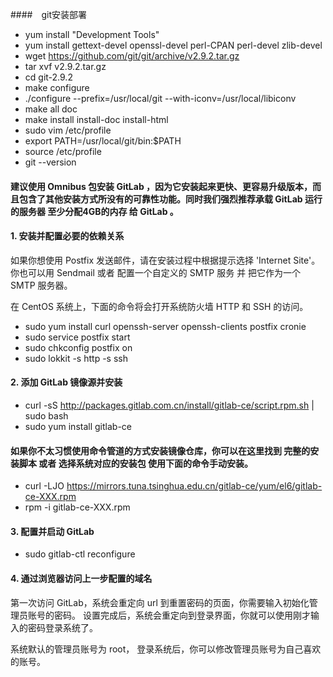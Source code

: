 ####　git安装部署
- yum install "Development Tools"
- yum install gettext-devel openssl-devel perl-CPAN perl-devel zlib-devel
- wget https://github.com/git/git/archive/v2.9.2.tar.gz
- tar xvf v2.9.2.tar.gz
- cd git-2.9.2
- make configure
- ./configure --prefix=/usr/local/git --with-iconv=/usr/local/libiconv
- make all doc
- make install install-doc install-html
- sudo vim /etc/profile
- export PATH=/usr/local/git/bin:$PATH
- source /etc/profile
- git --version

#### 建议使用 Omnibus 包安装 GitLab ，因为它安装起来更快、更容易升级版本，而且包含了其他安装方式所没有的可靠性功能。同时我们强烈推荐承载 GitLab 运行的服务器 至少分配4GB的内存 给 GitLab 。
#### 1. 安装并配置必要的依赖关系

如果你想使用 Postfix 发送邮件，请在安装过程中根据提示选择 'Internet Site'。 你也可以用 Sendmail 或者 配置一个自定义的 SMTP 服务 并 把它作为一个 SMTP 服务器。

在 CentOS 系统上，下面的命令将会打开系统防火墙 HTTP 和 SSH 的访问。

- sudo yum install curl openssh-server openssh-clients postfix cronie
- sudo service postfix start
- sudo chkconfig postfix on
- sudo lokkit -s http -s ssh
#### 2. 添加 GitLab 镜像源并安装

- curl -sS http://packages.gitlab.com.cn/install/gitlab-ce/script.rpm.sh | sudo bash
- sudo yum install gitlab-ce

#### 如果你不太习惯使用命令管道的方式安装镜像仓库，你可以在这里找到 完整的安装脚本 或者 选择系统对应的安装包 使用下面的命令手动安装。

- curl -LJO https://mirrors.tuna.tsinghua.edu.cn/gitlab-ce/yum/el6/gitlab-ce-XXX.rpm
- rpm -i gitlab-ce-XXX.rpm

#### 3. 配置并启动 GitLab

- sudo gitlab-ctl reconfigure

#### 4. 通过浏览器访问上一步配置的域名

第一次访问 GitLab，系统会重定向 url 到重置密码的页面，你需要输入初始化管理员账号的密码。 设置完成后，系统会重定向到登录界面，你就可以使用刚才输入的密码登录系统了。

系统默认的管理员账号为 root， 登录系统后，你可以修改管理员账号为自己喜欢的账号。